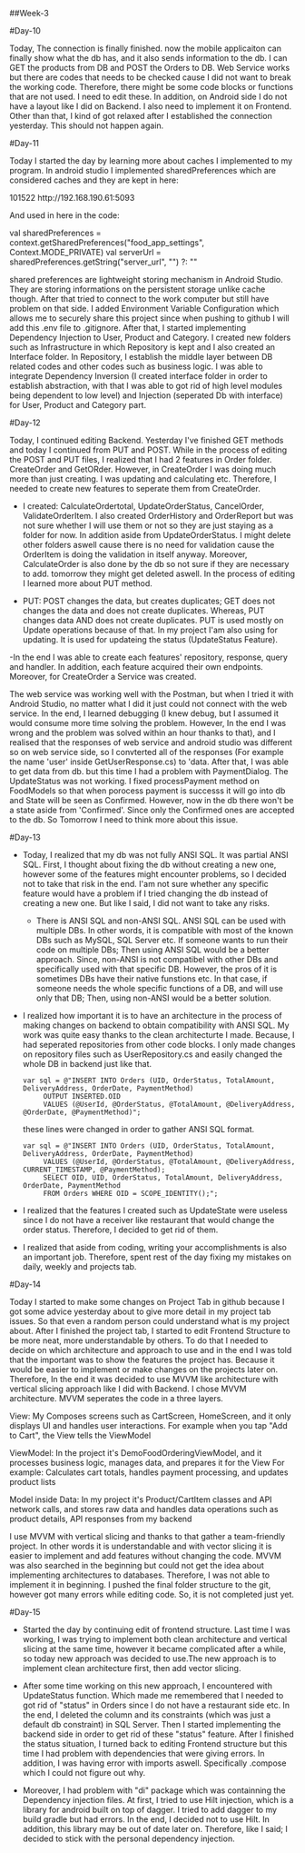 
##Week-3

#Day-10

Today, The connection is finally finished. now the mobile applicaiton can finally show what the db has, and it also sends information to the db. I can GET the products from DB and POST the Orders to DB. Web Service works but there are codes that needs to be checked cause I did not want to break the working code. Therefore, there might be some code blocks or functions that  are not used. I need to edit these. In addition, on Android side I do not have a layout like I did on Backend. I also need to implement it on Frontend. Other than that, I kind of got relaxed after I established the connection yesterday. This should not happen again.

#Day-11 

Today I started the day by learning more about caches I implemented to my program. In android studio I implemented sharedPreferences which are considered caches and they are kept in here:

<?xml version='1.0' encoding='utf-8' standalone='yes' ?>
<map>
    <string name="app_password">101522</string>
    <long name="config_updated" value="1750745229205" />
    <string name="server_url">http://192.168.190.61:5093</string>
</map>

And used in here in the code:

  val sharedPreferences = context.getSharedPreferences("food_app_settings", Context.MODE_PRIVATE)
      val serverUrl = sharedPreferences.getString("server_url", "") ?: ""
      
shared preferences are lightweight storing mechanism in Android Studio. They are storing informations on the persistent storage unlike cache though.
After that tried to connect to the work computer but still have problem on that side. I added Environment Variable Configuration which allows me to securely share this project since when pushing to github I will add this .env file to .gitignore. 
After that, I started implementing Dependency Injection to User, Product and Category. I created new folders such as Infrastructure in which Repository is kept and I also created an Interface folder. In Repository, I establish the middle layer between DB related codes and other codes such as business logic. I was able to integrate Dependency Inversion (I created interface folder in order to establish abstraction, with that I was able to got rid of high level modules being dependent to low level) and Injection (seperated Db with interface) for User, Product and Category part. 

#Day-12

Today, I continued editing Backend. Yesterday I've finished GET methods and today I continued from PUT and POST. While in the process of editing the POST and PUT files, I realized that I had 2 features in Order folder. CreateOrder and GetORder. However, in CreateOrder I was doing much more than just creating. I was updating and calculating etc. Therefore, I needed to create new features to seperate them from CreateOrder. 

- I created: CalculateOrdertotal, UpdateOrderStatus, CancelOrder, ValidateOrderItem. I also created OrderHistory and OrderReport but was not sure whether I will use them or not so they are just staying as a folder for now. In addition aside from UpdateOrderStatus. I might delete other folders aswell cause there is no need for validation cause the OrderItem is doing the validation in itself anyway. Moreover, CalculateOrder is also done by the db so not sure if they are necessary to add. tomorrow they might get deleted aswell.
In the process of editing I learned more about PUT method.

 - PUT: POST changes the data, but creates duplicates; GET does not changes the data and does not create duplicates. Whereas, PUT changes data AND does not create duplicates. PUT is used mostly on Update operations because of that. In my project I'am also using for updating. It is used for updateing the status (UpdateStatus Feature).

 -In the end I was able to create each features' repository, response, query and handler. In addition, each feature acquired their own endpoints. Moreover, for CreateOrder a Service was created. 
 
The web service was working well with the Postman, but when I tried it with Android Studio, no matter what I did it just could not connect with the web service. 
In the end, I learned debugging (I knew debug, but I assumed it would consume more time solving the problem. However, In the end I was wrong and the problem was solved within an hour thanks to that), and I realised that the responses of web service and android studio was different so on web service side, so I convterted all of the responses (For example the name 'user' inside GetUserResponse.cs) to 'data. 
    After that, I was able to get data from db. but this time I had a problem with PaymentDialog. The UpdateStatus was not working. I fixed processPayment method on FoodModels so that when porocess payment is successs it will go into db and State will be seen as Confirmed. However, now in the db there won't be a state aside from 'Confirmed'. Since only the Confirmed ones are accepted to the db. So Tomorrow I need to think more about this issue. 

#Day-13

- Today, I realized that my db was not fully ANSI SQL. It was partial ANSI SQL. First, I thought about fixing the db without creating a new one, however some of the features might encounter problems, so I decided not to take that risk in the end. I'am not sure whether any specific feature would have a problem if I tried changing the db instead of creating a new one. But like I said, I did not want to take any risks.
  - There is ANSI SQL and non-ANSI SQL. ANSI SQL can be used with multiple DBs. In other words, it is compatible with most of the known DBs such as MySQL, SQL Server etc. If someone wants to run their code on multiple DBs; Then using ANSI SQL would be a better approach. Since, non-ANSI is not compatibel with other DBs and specifically used with that specific DB. However, the pros of it is sometimes DBs have their native funstions etc. In that case, if someone needs the whole specific functions of a DB, and will use only that DB; Then, using non-ANSI would be a better solution.
  
- I realized how important it is to have an architecture in the process of making changes on backend to obtain compatibility with ANSI SQL. My work was quite easy thanks to the clean architecturte I made. Because, I had seperated repositories from other code blocks. I only made changes on repository files such as UserRepository.cs and easily changed the whole DB in backend just like that.
       
      var sql = @"INSERT INTO Orders (UID, OrderStatus, TotalAmount, DeliveryAddress, OrderDate, PaymentMethod) 
           OUTPUT INSERTED.OID 
           VALUES (@UserId, @OrderStatus, @TotalAmount, @DeliveryAddress, @OrderDate, @PaymentMethod)";

  these lines were changed in order to gather ANSI SQL format.

      var sql = @"INSERT INTO Orders (UID, OrderStatus, TotalAmount, DeliveryAddress, OrderDate, PaymentMethod) 
           VALUES (@UserId, @OrderStatus, @TotalAmount, @DeliveryAddress, CURRENT_TIMESTAMP, @PaymentMethod);
           SELECT OID, UID, OrderStatus, TotalAmount, DeliveryAddress, OrderDate, PaymentMethod 
           FROM Orders WHERE OID = SCOPE_IDENTITY();";
            

- I realized that the features I created such as UpdateState were useless since I do not have a receiver like restaurant that would change the order status. Therefore, I decided to get rid of them.

- I realized that aside from coding, writing your accomplishments is also an important job. Therefore, spent rest of the day fixing my mistakes on daily, weekly and projects tab.

#Day-14

Today I started to make some changes on Project Tab in github because I got some advice yesterday about to give more detail in my project tab issues. So that even a random person could understand what is my project about. After I finished the project tab, I started to edit Frontend Structure to be more neat, more understandable by others. To do that I needed to decide on which architecture and approach to use and in the end I was told that the important was to show the features the project has. Because it would be easier to implement or make changes on the projects later on. Therefore, In the end it was decided to use MVVM like architecture with vertical slicing approach like I did with Backend. I chose MVVM architecture. MVVM seperates the code in a three layers.

View: My Composes screens such as CartScreen, HomeScreen, and it only displays UI and handles user interactions. For example when you tap "Add to Cart", the View tells the ViewModel

ViewModel: In the project it's DemoFoodOrderingViewModel, and it processes business logic, manages data, and prepares it for the View For example: Calculates cart totals, handles payment processing, and updates product lists

Model inside Data: In my project it's Product/CartItem classes and API network calls, and stores raw data and handles data operations such as product details, API responses from my backend

I use MVVM with vertical slicing and thanks to that gather a team-friendly project. In other words it is understandable and with vector slicing it is easier to implement and add features without changing the code. MVVM was also searched in the beginning but could not get the idea about implementing architectures to databases. Therefore, I was not able to implement it in beginning. I pushed the final folder structure to the git, however got many errors while editing code. So, it is not completed just yet.

#Day-15

- Started the day by continuing edit of frontend structure. Last time I was working, I was trying to implement both clean architecture and vertical slicing at the same time, however it became complicated after a while, so today new approach was decided to use.The new approach is to implement clean architecture first, then add vector slicing. 

- After some time working on this new approach, I encountered with UpdateStatus function. Which made me remembered that I needed to got rid of "status" in Orders since I do not have a restaurant side etc. In the end, I deleted the column and its constraints (which was just a default db constraint) in SQL Server. Then I started implementing the backend side in order to get rid of these "status" feature. After I finished the status situation, I turned back to editing Frontend structure but this time I had problem with dependencies that were giving errors. In addition, I was having error with imports aswell. Specifically .compose which I could not figure out why.

- Moreover, I had problem with "di" package which was containning the Dependency injection files. At first, I tried to use Hilt injection,  which is a library for android built on top of dagger. I tried to add dagger to my build gradle but had errors. In the end, I decided not to use Hilt. In addition, this library may be out of date later on. Therefore, like I said; I decided to stick with the personal dependency injection.






